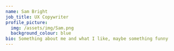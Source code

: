 ```yaml
---
name: Sam Bright
job_title: UX Copywriter
profile_picture:
  img: /assets/img/Sam.png
  background_colour: blue
bio: Something about me and what I like, maybe something funny
---
```

